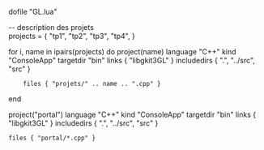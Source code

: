 dofile "GL.lua"

 -- description des projets		 
projects = {
	"tp1",
	"tp2",
	"tp3",
	"tp4",
}

for i, name in ipairs(projects) do
    project(name)
        language "C++"
        kind "ConsoleApp"
        targetdir "bin"
		links { "libgkit3GL" }
		includedirs { ".", "../src", "src" }
		
        files { "projets/" .. name .. ".cpp" }
end

project("portal")
    language "C++"
    kind "ConsoleApp"
    targetdir "bin"
	links { "libgkit3GL" }
	includedirs { ".", "../src", "src" }
		
    files { "portal/*.cpp" }

